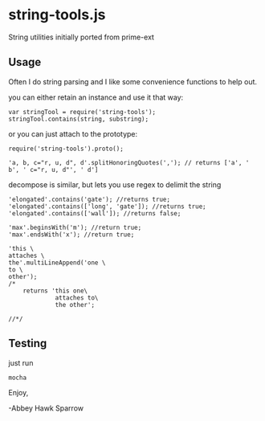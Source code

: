 string-tools.js
===============

String utilities initially ported from prime-ext

Usage
-----
Often I do string parsing and I like some convenience functions to help out.

you can either retain an instance and use it that way:

    var stringTool = require('string-tools');
    stringTool.contains(string, substring);
    
or you can just attach to the prototype:

    require('string-tools').proto();

    'a, b, c="r, u, d", d'.splitHonoringQuotes(','); // returns ['a', ' b', ' c="r, u, d"', ' d']
    
decompose is similar, but lets you use regex to delimit the string
    
    'elongated'.contains('gate'); //returns true;
    'elongated'.contains(['long', 'gate']); //returns true;
    'elongated'.contains(['wall']); //returns false;
    
    'max'.beginsWith('m'); //return true;
    'max'.endsWith('x'); //return true;
    
    'this \
    attaches \
    the'.multiLineAppend('one \
    to \
    other');
    /*
        returns 'this one\
                 attaches to\
                 the other';
                 
    //*/

Testing
-------
just run
    
    mocha

Enjoy,

-Abbey Hawk Sparrow